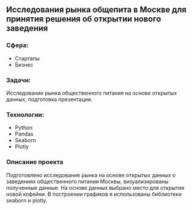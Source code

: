 ## Исследования рынка общепита в Москве для принятия решения об открытии нового заведения

### Сфера:
 - Стартапы
 - Бизнес

### Задачи:
Исследование рынка общественного питания на основе открытых данных, подготовка презентации.

### Технологии:
 - Python
 - Pandas
 - Seaborn
 - Plotly

### Описание проекта
Подготовлено исследование рынка на основе открытых данных о заведениях общественного питания Москвы, визуализированы полученные данные. На основе данных выбрано место для открытия новой кофейни. В построении графиков я использованы библиотеки seaborn и plotly. 